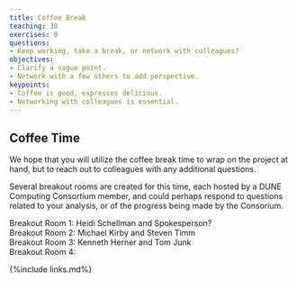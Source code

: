```yaml
---
title: Coffee Break
teaching: 30
exercises: 0
questions:
- Keep working, take a break, or network with colleagues?
objectives:  
- Clarify a vague point.
- Network with a few others to add perspective.
keypoints:
- Coffee is good, expressos delicious.
- Networking with colleagues is essential.
---
```


## Coffee Time

We hope that you will utilize the coffee break time to wrap on the project at hand, but to reach out to colleagues with any additional questions.

Several breakout rooms are created for this time, each hosted by a DUNE Computing Consortium member, and could perhaps respond to questions related to your analysis, or of the progress being made by the Consorium.

Breakout Room 1: Heidi Schellman and Spokesperson?  
Breakout Room 2: Michael Kirby and Steven Timm  
Breakout Room 3: Kenneth Herner and Tom Junk  
Breakout Room 4:   


{%include links.md%}
